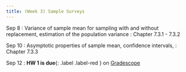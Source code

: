 ```yaml
---
title: (Week 3) Sample Surveys
---
```


Sep 8
: Variance of sample mean for sampling with and without replacement, estimation of the population variance 
  : Chapter 7.3.1 - 7.3.2

Sep 10
: Asymptotic properties of sample mean, confidence intervals, 
  : Chapter 7.3.3
  
Sep 12
: **HW 1 is due**{: .label .label-red } on [Gradescope](https://www.gradescope.com/courses/1094791)
